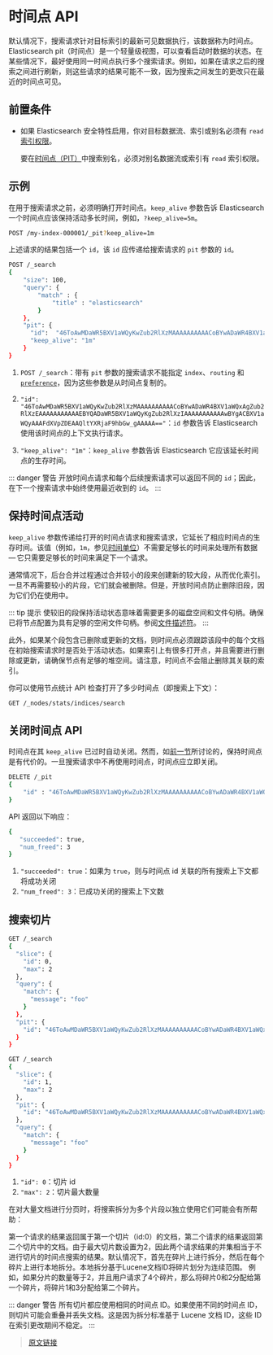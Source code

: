# 时间点 API

默认情况下，搜索请求针对目标索引的最新可见数据执行，该数据称为时间点。Elasticsearch pit（时间点）是一个轻量级视图，可以查看启动时数据的状态。在某些情况下，最好使用同一时间点执行多个搜索请求。例如，如果在请求之后的搜索之间进行刷新，则这些请求的结果可能不一致，因为搜索之间发生的更改只在最近的时间点可见。

## 前置条件

- 如果 Elasticsearch 安全特性启用，你对目标数据流、索引或别名必须有 `read` [索引权限](/secure_the_elastic_statck/user_authorization/security_privileges#索引权限)。

  要在[时间点（PIT）](/rest_apis/search_apis/point_in_time)中搜索别名，必须对别名数据流或索引有 `read` 索引权限。

## 示例

在用于搜索请求之前，必须明确打开时间点。`keep_alive` 参数告诉 Elasticsearch 一个时间点应该保持活动多长时间，例如，`?keep_alive=5m`。

```bash
POST /my-index-000001/_pit?keep_alive=1m
```

上述请求的结果包括一个 `id`，该 `id` 应传递给搜索请求的 `pit` 参数的 `id`。

```bash
POST /_search 
{
    "size": 100,
    "query": {
        "match" : {
            "title" : "elasticsearch"
        }
    },
    "pit": {
      "id":  "46ToAwMDaWR5BXV1aWQyKwZub2RlXzMAAAAAAAAAACoBYwADaWR4BXV1aWQxAgZub2RlXzEAAAAAAAAAAAEBYQADaWR5BXV1aWQyKgZub2RlXzIAAAAAAAAAAAwBYgACBXV1aWQyAAAFdXVpZDEAAQltYXRjaF9hbGw_gAAAAA==",
      "keep_alive": "1m"  
    }
}
```

1. `POST /_search`：带有 `pit` 参数的搜索请求不能指定 `index`、`routing` 和 [`preference`](https://www.elastic.co/guide/en/elasticsearch/reference/8.0/search-request-body.html#request-body-search-preference)，因为这些参数是从时间点复制的。

2. `"id":  "46ToAwMDaWR5BXV1aWQyKwZub2RlXzMAAAAAAAAAACoBYwADaWR4BXV1aWQxAgZub2RlXzEAAAAAAAAAAAEBYQADaWR5BXV1aWQyKgZub2RlXzIAAAAAAAAAAAwBYgACBXV1aWQyAAAFdXVpZDEAAQltYXRjaF9hbGw_gAAAAA=="`：`id` 参数告诉 Elasticsearch 使用该时间点的上下文执行请求。

3. `"keep_alive": "1m"`：`keep_alive` 参数告诉 Elasticsearch 它应该延长时间点的生存时间。

::: danger 警告
开放时间点请求和每个后续搜索请求可以返回不同的 `id`；因此，在下一个搜索请求中始终使用最近收到的 `id`。
:::

## 保持时间点活动

`keep_alive` 参数传递给打开的时间点请求和搜索请求，它延长了相应时间点的生存时间。该值（例如，`1m`，参见[时间单位](/rest_apis/api_convention/common_options#时间单位)）不需要足够长的时间来处理所有数据 — 它只需要足够长的时间来满足下一个请求。

通常情况下，后台合并过程通过合并较小的段来创建新的较大段，从而优化索引。一旦不再需要较小的片段，它们就会被删除。但是，开放时间点防止删除旧段，因为它们仍在使用中。

::: tip 提示
使较旧的段保持活动状态意味着需要更多的磁盘空间和文件句柄。确保已将节点配置为具有足够的空闲文件句柄。参阅[文件描述符](/set_up_elasticsearch/important_system_configuration/file_descriptors)。
:::

此外，如果某个段包含已删除或更新的文档，则时间点必须跟踪该段中的每个文档在初始搜索请求时是否处于活动状态。如果索引上有很多打开点，并且需要进行删除或更新，请确保节点有足够的堆空间。请注意，时间点不会阻止删除其关联的索引。

你可以使用节点统计 API 检查打开了多少时间点（即搜索上下文）：

```bash
GET /_nodes/stats/indices/search
```

## 关闭时间点 API

时间点在其 `keep_alive` 已过时自动关闭。然而，如[前一节](/rest_apis/search_apis/point_in_time#保持时间点活动)所讨论的，保持时间点是有代价的。一旦搜索请求中不再使用时间点，时间点应立即关闭。

```bash
DELETE /_pit
{
    "id" : "46ToAwMDaWR5BXV1aWQyKwZub2RlXzMAAAAAAAAAACoBYwADaWR4BXV1aWQxAgZub2RlXzEAAAAAAAAAAAEBYQADaWR5BXV1aWQyKgZub2RlXzIAAAAAAAAAAAwBYgACBXV1aWQyAAAFdXVpZDEAAQltYXRjaF9hbGw_gAAAAA=="
}
```

API 返回以下响应：

```bash
{
   "succeeded": true,
   "num_freed": 3
}
```

1. `"succeeded": true`：如果为 `true`，则与时间点 id 关联的所有搜索上下文都将成功关闭
2. `"num_freed": 3`：已成功关闭的搜索上下文数

## 搜索切片

```bash
GET /_search
{
  "slice": {
    "id": 0,
    "max": 2
  },
  "query": {
    "match": {
      "message": "foo"
    }
  },
  "pit": {
    "id": "46ToAwMDaWR5BXV1aWQyKwZub2RlXzMAAAAAAAAAACoBYwADaWR4BXV1aWQxAgZub2RlXzEAAAAAAAAAAAEBYQADaWR5BXV1aWQyKgZub2RlXzIAAAAAAAAAAAwBYgACBXV1aWQyAAAFdXVpZDEAAQltYXRjaF9hbGw_gAAAAA=="
  }
}

GET /_search
{
  "slice": {
    "id": 1,
    "max": 2
  },
  "pit": {
    "id": "46ToAwMDaWR5BXV1aWQyKwZub2RlXzMAAAAAAAAAACoBYwADaWR4BXV1aWQxAgZub2RlXzEAAAAAAAAAAAEBYQADaWR5BXV1aWQyKgZub2RlXzIAAAAAAAAAAAwBYgACBXV1aWQyAAAFdXVpZDEAAQltYXRjaF9hbGw_gAAAAA=="
  },
  "query": {
    "match": {
      "message": "foo"
    }
  }
}
```

1. `"id": 0`：切片 id
2. `"max": 2`：切片最大数量

在对大量文档进行分页时，将搜索拆分为多个片段以独立使用它们可能会有所帮助：

第一个请求的结果返回属于第一个切片（id:0）的文档，第二个请求的结果返回第二个切片中的文档。由于最大切片数设置为2，因此两个请求结果的并集相当于不进行切片的时间点搜索的结果。默认情况下，首先在碎片上进行拆分，然后在每个碎片上进行本地拆分。本地拆分基于Lucene文档ID将碎片划分为连续范围。
例如，如果分片的数量等于2，并且用户请求了4个碎片，那么将碎片0和2分配给第一个碎片，将碎片1和3分配给第二个碎片。

::: danger 警告
所有切片都应使用相同的时间点 ID。如果使用不同的时间点 ID，则切片可能会重叠并丢失文档。这是因为拆分标准基于 Lucene 文档 ID，这些 ID 在索引更改期间不稳定。
:::

> [原文链接](https://www.elastic.co/guide/en/elasticsearch/reference/current/point-in-time-api.html)